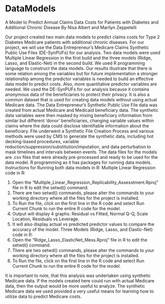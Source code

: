 # DataModels
A Model to Predict Annual Claims Data Costs for Patients with Diabetes and Additional Chronic Disease
By Nisa Albert and Marilyn Zeppetelli 

Our project created two main data models to predict claims costs for Type 2 Diabetes Medicare patients with additional chronic diseases. For our project, we will use the Data Entrepreneur’s Medicare Claims Synthetic Public Use Files (DE-SynPUFs) for our analysis.  Two data models were used Multiple Linear Regression in the first build and the three models (Ridge, Lasso, and Elastic-Net) in the second build. We used R programming language to construct the data models. Our results illustrate that there is some relation among the variables but for future implementation a stronger relationship among the predictor variables is needed to build an effective data model to predict costs. Also, more quantitative predictor variables are needed.
We used the DE-SynPUFs for our analysis because it contains anonymous data of the beneficiaries to protect their privacy. It is also a common dataset that is used for creating data models without using actual Medicare data. The Data Entrepreneur’s Synthetic Public Use File data was created from actual Medicare and Medicaid beneficiary data.  The synthetic data variables were then masked by mixing beneficiary information from similar but different ‘donor’ beneficiaries, changing variable values within claims where the data could disclose identifiable information about the beneficiary.  File underwent a Synthetic File Creation Process and various methods were used by CMS to generate the synthetic data, including hot decking-based procedures, variable reduction/suppression/substitution/imputation, and data perturbation to mask timelines and intervals between events. The data files for the models are .csv files that were already pre-processed and ready to be used for the data model.
R programming as it has packages for running data models. 
Instructions for Running both data models in R:
Multiple Linear Regression code in R:
1.	Open the “Multiple_Linear_Regression_Replicability_Assesstment.Rproj” file in R to edit the setwd() command.
2.	There are two setwd() commands, please alter the commands to your working directory where all the files for the project is installed.
3.	To Run the file, click on the first line in the R code and select Run Current Chunk to run the entire R code for the model.
4.	Output will display 4 graphs: Residual vs Fitted, Normal Q-Q, Scale Location, Residuals vs Leverage.
5.	It will also display actual vs predicted predictor values to compare the accuracy of the model.
Three Models (Ridge, Lasso, and Elastic-Net) code in R:
1.  Open the “Ridge_Lasso_ElasticNet_Mess.Rproj” file in R to edit the setwd() command.
2.	There are two setwd() commands, please alter the commands to your working directory where all the files for the project is installed.
3.	To Run the file, click on the first line in the R code and select Run Current Chunk to run the entire R code for the model.

It is important to note, that this analysis was undertaken using synthetic Medicare data.   If the models created here could run with actual Medicare data, then the output would be more useful to analyze.  The synthetic Medicare data we used provided a very useful means for learning how to utilize data to predict Medicare costs. 




